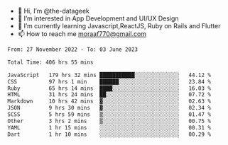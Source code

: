 - 👋 Hi, I’m @the-datageek
- 👀 I’m interested in App Development and UI/UX Design
- 🌱 I’m currently learning Javascript,ReactJS, Ruby on Rails and Flutter
- 📫 How to reach me moraaf770@gmail.com

<!---
the-datageek/the-datageek is a ✨ special ✨ repository because its `README.md` (this file) appears on your GitHub profile.
You can click the Preview link to take a look at your changes.
--->
<!--START_SECTION:waka-->

```txt
From: 27 November 2022 - To: 03 June 2023

Total Time: 406 hrs 55 mins

JavaScript   179 hrs 32 mins ███████████░░░░░░░░░░░░░░   44.12 %
CSS          97 hrs 1 min    ██████░░░░░░░░░░░░░░░░░░░   23.84 %
Ruby         65 hrs 14 mins  ████░░░░░░░░░░░░░░░░░░░░░   16.03 %
HTML         31 hrs 24 mins  ██░░░░░░░░░░░░░░░░░░░░░░░   07.72 %
Markdown     10 hrs 42 mins  ▓░░░░░░░░░░░░░░░░░░░░░░░░   02.63 %
JSON         9 hrs 30 mins   ▓░░░░░░░░░░░░░░░░░░░░░░░░   02.34 %
SCSS         5 hrs 59 mins   ▒░░░░░░░░░░░░░░░░░░░░░░░░   01.47 %
Other        3 hrs 2 mins    ▒░░░░░░░░░░░░░░░░░░░░░░░░   00.75 %
YAML         1 hr 15 mins    ░░░░░░░░░░░░░░░░░░░░░░░░░   00.31 %
Dart         1 hr 10 mins    ░░░░░░░░░░░░░░░░░░░░░░░░░   00.29 %
```

<!--END_SECTION:waka-->
